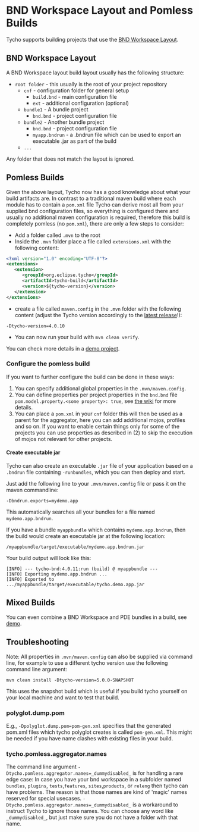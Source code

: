# BND Workspace Layout and Pomless Builds

Tycho supports building projects that use the [BND Workspace Layout](https://bndtools.org/concepts.html).

## BND Workspace Layout
A BND Workspace layout build layout usually has the following structure:

- `root folder` - this usually is the root of your project repository
    - `cnf` - configuration folder for general setup
        - `build.bnd` - main configuration file
        - `ext` - additional configuration (optional)
    - `bundle1` - A bundle project
        - `bnd.bnd` - project configuration file
    - `bundle2` - Another bundle project
        - `bnd.bnd` - project configuration file
        - `myapp.bndrun` - a .bndrun file which can be used to export an executable .jar as part of the build
    - `...`

Any folder that does not match the layout is ignored.

## Pomless Builds
Given the above layout, Tycho now has a good knowledge about what your build artifacts are.
In contrast to a traditional maven build where each module has to contain a `pom.xml` file Tycho can derive most all from your supplied bnd configuration files, so everything is configured there and usually no additional maven configuration is required, therefore this build is completely pomless (no `pom.xml`), there are only a few steps to consider:

- Add a folder called `.mvn` to the root
- Inside the `.mvn` folder place a file called `extensions.xml` with the following content:
```xml
<?xml version="1.0" encoding="UTF-8"?>
<extensions>
   <extension>
      <groupId>org.eclipse.tycho</groupId>
      <artifactId>tycho-build</artifactId>
      <version>${tycho-version}</version>
   </extension>
</extensions>
```

- create a file called `maven.config` in the `.mvn` folder with the following content (adjust the Tycho version accordingly to the [latest release](https://github.com/eclipse-tycho/tycho/releases)!):
```properties
-Dtycho-version=4.0.10
```

- You can now run your build with `mvn clean verify`.

You can check more details in a [demo project](https://github.com/eclipse-tycho/tycho/tree/master/demo/bnd-workspace).

### Configure the pomless build

If you want to further configure the build can be done in these ways:

1. You can specify additional global properties in the `.mvn/maven.config`.
2. You can define properties per project properties in the `bnd.bnd` file `pom.model.property.<some property>: true`, see [the wiki](https://github.com/eclipse-tycho/tycho/wiki/Tycho-Pomless#overwrite-group-and-artifact-ids) for more details.
3. You can place a `pom.xml` in your `cnf` folder this will then be used as a parent for the aggregator, here you can add additional mojos, profiles and so on. If you want to enable certain things only for some of the projects you can use properties as described in (2) to skip the execution of mojos not relevant for other projects.

#### Create executable jar

Tycho can also create an executable `.jar` file of your application based on a `.bndrun` file containing `-runbundles`, which you can then deploy and start.

Just add the following line to your `.mvn/maven.config` file or pass it on the maven commandline:

```
-Dbndrun.exports=mydemo.app
```

This automatically searches all your bundles for a file named `mydemo.app.bndrun`.

If you have a bundle `myappbundle` which contains `mydemo.app.bndrun`, then the build would create an executable jar at the following location:

`/myappbundle/target/executable/mydemo.app.bndrun.jar`

Your build output will look like this:

```
[INFO] --- tycho-bnd:4.0.11:run (build) @ myappbundle ---
[INFO] Exporting mydemo.app.bndrun ...
[INFO] Exported to .../myappbundle/target/executable/tycho.demo.app.jar
```


## Mixed Builds

You can even combine a BND Workspace and PDE bundles in a build, see [demo](https://github.com/eclipse-tycho/tycho/tree/master/demo/bnd-pde-workspace).


## Troubleshooting

Note: All properties in `.mvn/maven.config` can also be supplied via command line, for example to use a different tycho version use the following command line argument:

`mvn clean install -Dtycho-version=5.0.0-SNAPSHOT`

This uses the snapshot build which is useful if you build tycho yourself on your local machine and want to test that build.


### polyglot.dump.pom

E.g., `-Dpolyglot.dump.pom=pom-gen.xml` specifies that the generated pom.xml files which tycho polyglot creates is called `pom-gen.xml`. 
This might be needed if you have name clashes with existing files in your build.


### tycho.pomless.aggregator.names

The command line argument `-Dtycho.pomless.aggregator.names=_dummydisabled_` is for handling a rare edge case: 
In case you have your bnd workspace in a subfolder named `bundles`, `plugins`, `tests`,`features`, `sites`,`products`, or `releng` then tycho can have problems.
The reason is that those names are kind of 'magic' names reserved for special usecases. 
`-Dtycho.pomless.aggregator.names=_dummydisabled_` is a workaround to instruct Tycho to ignore those names. You can choose any word like `_dummydisabled_`, but just make sure you do not have a folder with that name.

